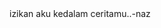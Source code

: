 <!DOCTYPE html>
<html>
  <head>
    <meta charset="utf-8">
    <meta name="viewport" content="width=device-width">
    <title>replit</title>
    <link href="style.css" rel="stylesheet" type="text/css" />
    <script>
      alert("em Hye,Emylia Natasya kan?")
      alert("em ke saya salah orang ni?")
       alert("tapi hati saya kata betul .. awak la bidadari tu <3")
      alert("First of all tq sudi terima saya.. hampir sebulan kan ?")
      alert("ya terima kasih telah membuat ku menangis dan tersenyum")
      alert("tidak mengenalmu aku kosong, dan selalu ku menyerah")
      alert("bersamamu menyamankan ku..seakan akan lelah ku hilang")
      alert("terkadang gelakmu sudah membuatku turut bahagia..")
      alert("aku..")
      alert("aku ingin memasuki kedalam dunia mu lebih lagi..untuk mengatahui segala hal pahit manis dalam hidupmu")
      alert("sejak 2 3 minggu hatiku terasa rindu , fikiranku bercelaru memikirkan kita")
      alert("sungguh kuat cinta yang telah aku tengelam ini")
      alert("bolehkah kalau kita sama sama..? untuk berjuang..keluar dari dunia yang kejam ini?mungkin pelik kata kata ku..maksud ku..boleh ke kita ada di dalam situasi satu sama lain.. terus kuat dan tersenyum..")
      alert("hal yang membuatkan aku menyukaimu adalah..caramu..dan tidak bergaulmu..cara permakaian mu..mindsetmu..dan sifatmu..mungkin aku tidak dapat melihat isi hatimu..tetapi dengar degupan sahaja sudah aku ketahui..bagiku kamu itu speacial orangnya..yang tiada di orang lain..")
      alert("Sumpah mati kaki ini tidak akan berganjak kebelakang")
      alert("Sumpah mati aku mencitaimu")
       alert("Sumpah mati aku sanggup nyawa jadi taruhan")
       alert("iya kalau soal emylia natasya , Nazrin shah sanggup !")
       alert("Kalau kita tiada jodoh di akhir nanti , ingatlah pesanku dan rinduku tetap abadi buatmu , selalu jaga diri kerana yang disini sudah kekal abadi bersamamu, !")
      alert("kerana aku tidak tertarik pada sesiapa sebelum ini..")
      alert("hanya 4 perkataan yang aku boleh singkatkan apa yang ada dalam isi hati ku ini ialah..")
      alert("aku..")
      alert("suka")
      alert("padamu") 
       alert("fidunya wal akhirah")
   </script>
  </head>
  <body>
    izikan aku kedalam ceritamu..-naz
    <script src="script.js"></script>
  </body>
</html>

